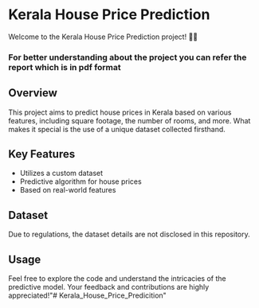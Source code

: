 # Kerala House Price Prediction

Welcome to the Kerala House Price Prediction project! 🏡✨
### For better understanding about the project you can refer the report which is in pdf format

## Overview

This project aims to predict house prices in Kerala based on various features, including square footage, the number of rooms, and more. What makes it special is the use of a unique dataset collected firsthand.

## Key Features

- Utilizes a custom dataset
- Predictive algorithm for house prices
- Based on real-world features

## Dataset

Due to regulations, the dataset details are not disclosed in this repository.

## Usage

Feel free to explore the code and understand the intricacies of the predictive model. Your feedback and contributions are highly appreciated!"# Kerala_House_Price_Predicition" 
